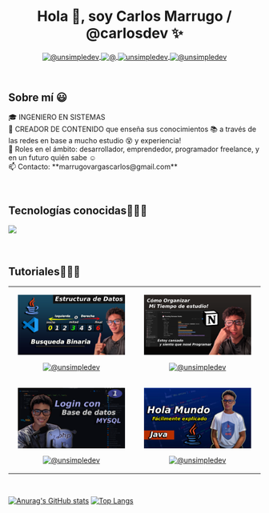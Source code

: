 <h1 align="center">Hola 👋, soy Carlos Marrugo / @carlosdev ✨</h1>

<p align="center">
  <a href="https://www.youtube.com/@ProgramacionCMV-sb3zx/featured" target="blank">
    <img align="center" src="https://img.shields.io/badge/YouTube-FF0000?style=for-the-badge&logo=youtube&logoColor=white" alt="@unsimpledev" />
  </a>
  <a href="https://www.tiktok.com/@carlos.marrugo_?_t=8iRRPLcghwU&_r=1" target="blank">
    <img align="center" src="https://img.shields.io/badge/TikTok-000000?style=for-the-badge&logo=tiktok&logoColor=white" alt="@" />
  </a>
  <a href="https://www.facebook.com/profile.php?id=100092378391816&mibextid=ZbWKwL" target="blank">
    <img align="center" src="https://img.shields.io/badge/Facebook-1877F2?style=for-the-badge&logo=facebook&logoColor=white" alt="unsimpledev" />
  </a>
  <a href="mailto:marrugovargascarlos@gmail.com" target="blank">
    <img align="center" src="https://img.shields.io/badge/Gmail-D14836?style=for-the-badge&logo=gmail&logoColor=white" alt="@unsimpledev" />
  </a>
</p>

<br>

<h2 align="left">Sobre mí 😃</h2>
<p align="left">
  🎓 INGENIERO EN SISTEMAS<br>
  🎥 CREADOR DE CONTENIDO que enseña sus conocimientos 📚 a través de las redes en base a mucho estudio 😵 y experiencia!<br>
  📝 Roles en el ámbito: desarrollador, emprendedor, programador freelance, y en un futuro quién sabe ☺️<br>
  📫 Contacto: **marrugovargascarlos@gmail.com**
</p>

<br>

<h2 align="left">Tecnologías conocidas👨🏻‍💻</h2>
<p align="left">
  <a href="https://skillicons.dev">
    <img src="https://skillicons.dev/icons?i=c,cs,cpp,java,php,py,css,html,js,nodejs,mysql,sqlite,git,github,eclipse,vscode,ps&perline=12" />
  </a>
</p>

<br>

<h2 align="left">Tutoriales👨🏻‍💻</h2>
<table align="center">
  <tr>
    <td width="50%" align="center">
      <p align="center">
        <a href="https://www.youtube.com/watch?v=u3J-fe4UFsA&t=584s" title="Ver Video">
          <img align="center" width="90%" src="Imagenes/Busqueda Binaria ED.png" alt="VIDEO" />
        </a>
      </p>
      <p align="center">
        <a href="https://www.youtube.com/watch?v=u3J-fe4UFsA&t=584s" target="blank">
          <img align="center" src="https://img.shields.io/badge/YouTube-FF0000?style=for-the-badge&logo=youtube&logoColor=white" alt="@unsimpledev" />
        </a>
      </p>
    </td>
    <td width="50%" align="center">
      <p align="center">
        <a href="https://www.youtube.com/watch?v=E34gH1vP3iw&list=PLA96kRUo8UuCNHV-382S9bsrgbCSe52Od&index=1&t=179s" title="Ver Video">
          <img align="center" width="90%" src="Imagenes/Notion Miniatura.png" alt="VIDEO" />
        </a>
      </p>
      <p align="center">
        <a href="https://www.youtube.com/watch?v=E34gH1vP3iw&list=PLA96kRUo8UuCNHV-382S9bsrgbCSe52Od&index=1&t=179s" target="blank">
          <img align="center" src="https://img.shields.io/badge/YouTube-FF0000?style=for-the-badge&logo=youtube&logoColor=white" alt="@unsimpledev" />
        </a>
      </p>
    </td>
  </tr>
  <tr>
    <td width="50%" align="center">
      <p align="center">
        <a href="https://www.youtube.com/watch?v=EE23Koza6_w&t=10s" title="Ver Video">
          <img align="center" width="90%" src="Imagenes/PHP LOGIN P1.png" alt="VIDEO" />
        </a>
      </p>
      <p align="center">
        <a href="https://www.youtube.com/watch?v=EE23Koza6_w&t=10s" target="blank">
          <img align="center" src="https://img.shields.io/badge/YouTube-FF0000?style=for-the-badge&logo=youtube&logoColor=white" alt="@unsimpledev" />
        </a>
      </p>
    </td>
    <td width="50%" align="center">
      <p align="center">
        <a href="https://www.youtube.com/watch?v=BASwKN-t_Jc&t=4s" title="Ver Video">
          <img align="center" width="90%" src="Imagenes/JAVA 0 INTRO 1.png" alt="VIDEO" />
        </a>
      </p>
      <p align="center">
        <a href="https://www.youtube.com/watch?v=BASwKN-t_Jc&t=4s" target="blank">
          <img align="center" src="https://img.shields.io/badge/YouTube-FF0000?style=for-the-badge&logo=youtube&logoColor=white" alt="@unsimpledev" />
        </a>
      </p>
    </td>
  </tr>
</table>

<br>

<!-- Puedes agregar más secciones según sea necesario -->
<!-- Por ejemplo, si deseas incluir estadísticas de GitHub -->

[![Anurag's GitHub stats](https://github-readme-stats.vercel.app/api?username=Carlos-Marrugo&show_icons=true)](https://github.com/Carlos-Marrugo/github-readme-stats)
[![Top Langs](https://github-readme-stats.vercel.app/api/top-langs/?username=Carlos-Marrugo&layout=compact)](https://github.com/Carlos-Marrugo/github-readme-stats&layout=compact)

